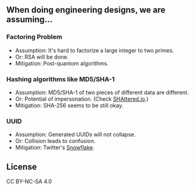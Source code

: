 ## When doing engineering designs, we are assuming...

### Factoring Problem

* Assumption: It's hard to factorize a large integer to two primes.
* Or: RSA will be done.
* Mitigation: Post-quantom algorithms.

### Hashing algorithms like MD5/SHA-1

* Assumption: MD5/SHA-1 of two pieces of different data are different.
* Or: Potential of impersonation. (Check [SHAttered.io](https://shattered.io).)
* Mitigation: SHA-256 seems to be still okay.

### UUID

* Assumption: Generated UUIDs will not collapse.
* Or: Collision leads to confusion.
* Mitigation: Twitter's [Snowflake](https://blog.twitter.com/engineering/en_us/a/2010/announcing-snowflake).

## License

CC BY-NC-SA 4.0
